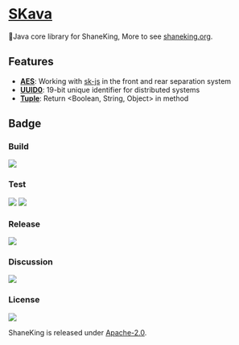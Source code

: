 # [SKava][]
👖Java core library for ShaneKing, More to see [shaneking.org][].

## Features
- **[AES][]**: Working with [sk-js][] in the front and rear separation system
- **[UUID0][]**: 19-bit unique identifier for distributed systems
- **[Tuple][]**: Return <Boolean, String, Object> in method

## Badge
### Build
[![][travis img]][travis]

### Test
[![][codecov img]][codecov]
[![][codacy img]][codacy]

### Release
[![][mavenbadge img]][mavenbadge]

### Discussion
[![][gitter img]][gitter]

### License
[![][license img]][license]

ShaneKing is released under [Apache-2.0][].


[AES]: https://github.com/ShaneKing/org.shaneking.skava/blob/mirror/src/main/java/org/shaneking/skava/sk/crypto/AES.java
[sk-js]: https://github.com/ShaneKing/sk-js/blob/mirror/src/Crypto0.js
[UUID0]: https://github.com/ShaneKing/org.shaneking.skava/blob/mirror/src/main/java/org/shaneking/skava/ling/util/UUID0.java
[Tuple]: https://github.com/ShaneKing/org.shaneking.skava/blob/mirror/src/main/java/org/shaneking/skava/sk/collect/Tuple.java

[SKava]: https://github.com/ShaneKing/org.shaneking.skava
[shaneking.org]: http://shaneking.org/

[travis]:https://travis-ci.org/ShaneKing/org.shaneking.skava
[travis img]:https://secure.travis-ci.org/ShaneKing/org.shaneking.skava.png

[codecov]:https://codecov.io/gh/ShaneKing/org.shaneking.skava/branch/mirror
[codecov img]:https://codecov.io/github/ShaneKing/org.shaneking.skava/coverage.svg?branch=mirror
[codacy]:https://app.codacy.com/project/ShaneKing/org.shaneking.skava/
[codacy img]:https://api.codacy.com/project/badge/Grade/c98f8115ed1946688911e6c5598b1bbe

[mavenbadge]:http://search.maven.org/#search%7Cga%7C1%7Cg%3A%22org.shaneking%22%20AND%20a%3A%22org.shaneking.skava%22
[mavenbadge img]:https://maven-badges.herokuapp.com/maven-central/org.shaneking/org.shaneking.skava/badge.svg

[gitter]:https://gitter.im/ShaneKing/org.shaneking.skava?utm_source=badge&utm_medium=badge&utm_campaign=pr-badge
[gitter img]:https://badges.gitter.im/Join%20Chat.svg

[Apache-2.0]: https://opensource.org/licenses/Apache-2.0
[license]:LICENSE
[license img]:https://img.shields.io/badge/License-Apache--2.0-blue.svg
